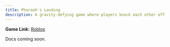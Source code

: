 ```yaml
---
title: Pharaoh's Landing
description: A gravity-defying game where players knock each other off of the world with baseball bats.
---
```


**Game Link:** [Roblox](https://www.roblox.com/games/5871306503/Pharaos-Landing)

Docs coming soon.
